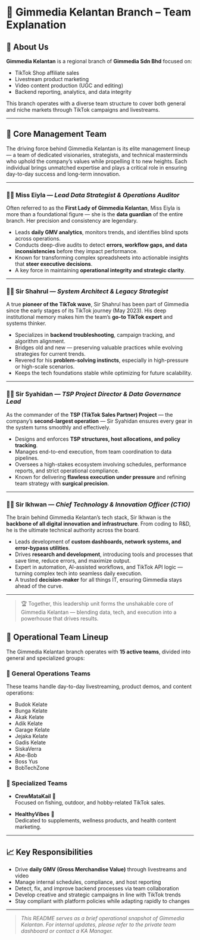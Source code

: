 # 📍 Gimmedia Kelantan Branch – Team Explanation

## 🏢 About Us

**Gimmedia Kelantan** is a regional branch of **Gimmedia Sdn Bhd** focused on:
- TikTok Shop affiliate sales
- Livestream product marketing
- Video content production (UGC and editing)
- Backend reporting, analytics, and data integrity

This branch operates with a diverse team structure to cover both general and niche markets through TikTok campaigns and livestreams.

---

## 🧠 Core Management Team

The driving force behind Gimmedia Kelantan is its elite management lineup — a team of dedicated visionaries, strategists, and technical masterminds who uphold the company’s values while propelling it to new heights. Each individual brings unmatched expertise and plays a critical role in ensuring day-to-day success and long-term innovation.

---

### 👩‍💼 Miss Eiyla — *Lead Data Strategist & Operations Auditor*

Often referred to as the **First Lady of Gimmedia Kelantan**, Miss Eiyla is more than a foundational figure — she is the **data guardian** of the entire branch. Her precision and consistency are legendary.

- Leads **daily GMV analytics**, monitors trends, and identifies blind spots across operations.
- Conducts deep-dive audits to detect **errors, workflow gaps, and data inconsistencies** before they impact performance.
- Known for transforming complex spreadsheets into actionable insights that **steer executive decisions**.
- A key force in maintaining **operational integrity and strategic clarity**.

---

### 🧑‍💼 Sir Shahrul — *System Architect & Legacy Strategist*

A true **pioneer of the TikTok wave**, Sir Shahrul has been part of Gimmedia since the early stages of its TikTok journey (May 2023). His deep institutional memory makes him the team’s **go-to TikTok expert** and systems thinker.

- Specializes in **backend troubleshooting**, campaign tracking, and algorithm alignment.
- Bridges old and new — preserving valuable practices while evolving strategies for current trends.
- Revered for his **problem-solving instincts**, especially in high-pressure or high-scale scenarios.
- Keeps the tech foundations stable while optimizing for future scalability.

---

### 🧑‍💼 Sir Syahidan — *TSP Project Director & Data Governance Lead*

As the commander of the **TSP (TikTok Sales Partner) Project** — the company’s **second-largest operation** — Sir Syahidan ensures every gear in the system turns smoothly and effectively.

- Designs and enforces **TSP structures, host allocations, and policy tracking**.
- Manages end-to-end execution, from team coordination to data pipelines.
- Oversees a high-stakes ecosystem involving schedules, performance reports, and strict operational compliance.
- Known for delivering **flawless execution under pressure** and refining team strategy with **surgical precision**.

---

### 🧑‍💼 Sir Ikhwan — *Chief Technology & Innovation Officer (CTIO)*

The brain behind Gimmedia Kelantan’s tech stack, Sir Ikhwan is the **backbone of all digital innovation and infrastructure**. From coding to R&D, he is the ultimate technical authority across the board.

- Leads development of **custom dashboards, network systems, and error-bypass utilities**.
- Drives **research and development**, introducing tools and processes that save time, reduce errors, and maximize output.
- Expert in automation, AI-assisted workflows, and TikTok API logic — turning complex tech into seamless daily execution.
- A trusted **decision-maker** for all things IT, ensuring Gimmedia stays ahead of the curve.

---

> 🏆 Together, this leadership unit forms the unshakable core of Gimmedia Kelantan — blending data, tech, and execution into a powerhouse that drives results.


## 👥 Operational Team Lineup

The Gimmedia Kelantan branch operates with **15 active teams**, divided into general and specialized groups:

### 🔹 General Operations Teams
These teams handle day-to-day livestreaming, product demos, and content operations:

- Budok Kelate  
- Bunga Kelate  
- Akak Kelate  
- Adik Kelate  
- Garage Kelate  
- Jejaka Kelate  
- Gadis Kelate  
- SiskaVerra  
- Abe-Bob  
- Boss Yus  
- BobTechZone  

### 🔸 Specialized Teams

- **CrewMataKail** 🎣  
  Focused on fishing, outdoor, and hobby-related TikTok sales.

- **HealthyVibes** 💊  
  Dedicated to supplements, wellness products, and health content marketing.

---

## 📈 Key Responsibilities

- Drive **daily GMV (Gross Merchandise Value)** through livestreams and video
- Manage internal schedules, compliance, and host reporting
- Detect, fix, and improve backend processes via team collaboration
- Develop creative and strategic campaigns in line with TikTok trends
- Stay compliant with platform policies while adapting rapidly to changes

---

> _This README serves as a brief operational snapshot of Gimmedia Kelantan. For internal updates, please refer to the private team dashboard or contact a KA Manager._

